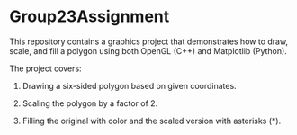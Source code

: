 # Group23Assignment

This repository contains a graphics project that demonstrates how to draw, scale, and fill a polygon using both OpenGL (C++) and Matplotlib (Python).

The project covers:

1. Drawing a six-sided polygon based on given coordinates.

2. Scaling the polygon by a factor of 2.

3. Filling the original with color and the scaled version with asterisks (*).
